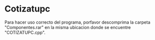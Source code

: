 # Cotizatupc

Para hacer uso correcto del programa, porfavor descomprima la carpeta "Componentes.rar" en la misma ubicacion donde se encuentre "COTIZATUPC.cpp".
